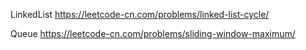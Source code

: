 LinkedList
https://leetcode-cn.com/problems/linked-list-cycle/

Queue
https://leetcode-cn.com/problems/sliding-window-maximum/